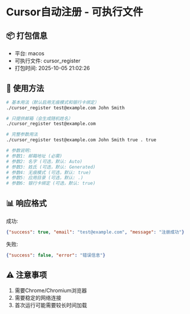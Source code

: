 # Cursor自动注册 - 可执行文件

## 📦 打包信息
- 平台: macos
- 可执行文件: cursor_register
- 打包时间: 2025-10-05 21:02:26

## 🚀 使用方法

```bash
# 基本用法（默认启用无痕模式和银行卡绑定）
./cursor_register test@example.com John Smith

# 只提供邮箱（会生成随机姓名）
./cursor_register test@example.com

# 完整参数用法
./cursor_register test@example.com John Smith true . true

# 参数说明:
# 参数1: 邮箱地址 (必需)
# 参数2: 名字 (可选，默认: Auto)
# 参数3: 姓氏 (可选，默认: Generated)
# 参数4: 无痕模式 (可选，默认: true)
# 参数5: 应用目录 (可选，默认: .)
# 参数6: 银行卡绑定 (可选，默认: true)
```

## 📊 响应格式

成功:
```json
{"success": true, "email": "test@example.com", "message": "注册成功"}
```

失败:
```json
{"success": false, "error": "错误信息"}
```

## ⚠️ 注意事项

1. 需要Chrome/Chromium浏览器
2. 需要稳定的网络连接
3. 首次运行可能需要较长时间加载
